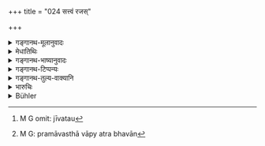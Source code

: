 +++
title = "024 सत्त्वं रजस्"

+++

<details><summary>गङ्गानथ-मूलानुवादः</summary>

Know Sattva, Rajas and Tamas to be the three qualities of the Self, by means of which the Great One completely pervades all these beings.—(24)
</details>

<details><summary>मेधातिथिः</summary>

धर्माधर्मयोः कर्मकाण्डोपयोगि यत् तद् उक्तम् । इदानीं विद्याकाण्डम् आरिप्सते । तत्र द्वैताश्रयम् इव तावद् अङ्गार्थं प्रक्रियते । **सत्वा**दयस् **त्रयो गुणा आत्मनः** । नात्रात्मा जीवः । किं तर्हि, **महान्** एव । **आत्म**शब्दः स्वभाववचनो न प्रत्यक्त्ववचनः । निर्गुणो हि पुरुषः । +++(5)+++

- अथ वा भोग्यतया भोक्तुर् एवात्मनः संबन्धित्वेन व्यपदिश्यते । 

- **महान्** इति च प्रधानम् एवोच्यते, प्रत्यासत्तेः+++(=निकटतायाः)+++ । आद्या हि विक्रियोद्भूतिः प्रधानस्य महद्-आख्या । यथा जीवन्त्यौ जीवतौ[^७२] प्रमावस्था-वाप्य-भवान्[^७३] विकारान् अवस्थितः, प्रकृतित्वात् सर्व-विकाराणाम् इदम् उच्यते ॥ १२.२४ ॥


[^७३]:
     M G: pramāvasthā vāpy atra bhavān


[^७२]:
     M G omit: jīvatau
</details>

<details><summary>गङ्गानथ-भाष्यानुवादः</summary>

All that appertains to the Action-side of human activity has been expounded; what appertains to the Knowledge-side of it. is now set forth. And what is now stated, at the outset, deals with the subordinate factors, and hence appears to savour of *Dualism*.

*Sattva* and the rest are the three qualities of the ‘Self.’ The term
‘Self’ here stands, not for the Soul, but for the Great Principle. In fact, the term ‘*Self*’ denotes one’s *nature*, and not necessarily the
*inner side of things*. And then the *Soul* by its very nature, is
devoid of qualities.

Or what is mentioned here refers to the Soul that undergoes experiences,—the qualities being the *object* of experience.

‘*Great One*’—This stands for Primordial matter itself,—this being what happens to be in closest proximity to the Great Principle, which is the first to evolve out of Primordial Matter. It is so called (the ‘Great One’) because it is the source of all Emanations.—(24)
</details>

<details><summary>गङ्गानथ-टिप्पन्यः</summary>

This verse is quoted in *Parāśaramādhava* (Prāyaścitta p. 487);—find in
*Nṛsiṃhaprasāda* (Prāyaścitta, 40b.)
</details>

<details><summary>गङ्गानथ-तुल्य-वाक्यानि</summary>

*Yājñavalkya* (3.182).—‘*Sattva, Rajas* and *Tamas* have been declared
to be the attributes of *Ātman*; when obsessed by *Rajas* and *Tamas*,
it is made to revolve like a wheel.’
</details>

<details><summary>भारुचिः</summary>

सत्त्वादीनाम् आत्मगुणत्वं वक्ष्यति । सत्त्वं ज्ञानं तमो ऽज्ञानम् इत्य् एवमादि । ज्ञानादयस् च पुरुषधर्मा यतः सत्त्वादीनाम् आत्मगुणत्वम् उच्यते, अधिकृतधर्माधर्मापेक्षया । अपरे त्व् आहुः — सत्त्वादीनाम् अनात्मगुणानाम् अपि तद् अर्थत्वाद् आत्मगुणम् इदम् उच्यते, प्रधानं चेहात्मशब्देनोच्यते ॥ १२.२४ ॥
</details>

<details><summary>Bühler</summary>

024	Know Goodness (sattva), Activity (ragas), and Darkness (tamas) to be the three qualities of the Self, with which the Great One always completely pervades all existences.
</details>
